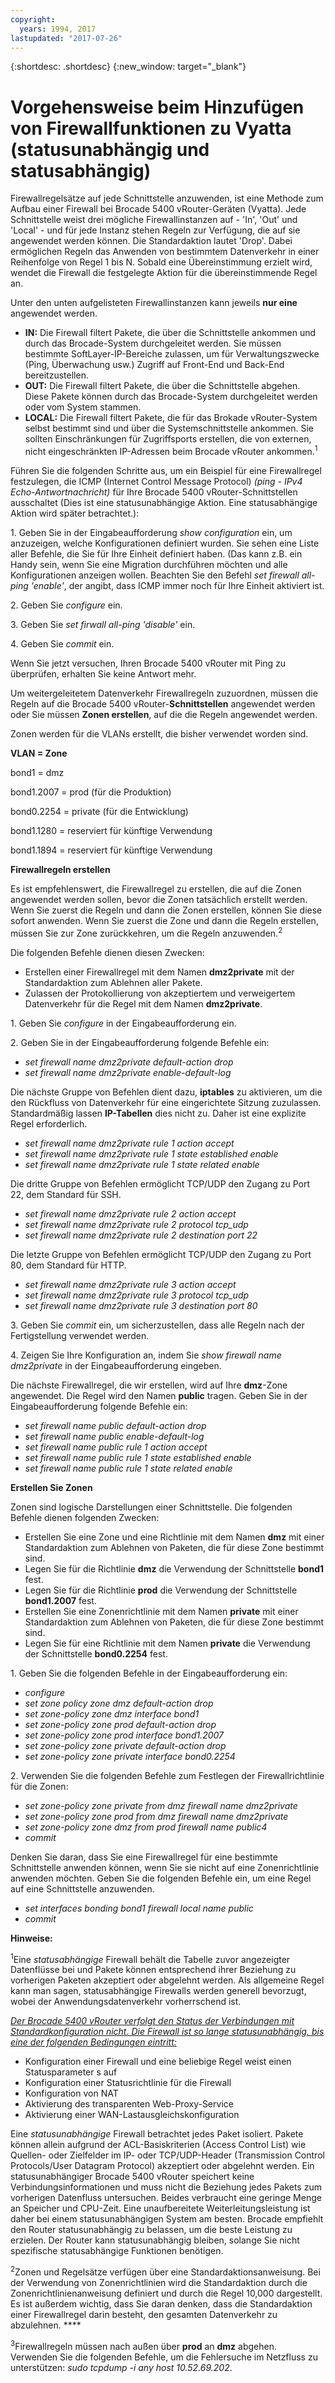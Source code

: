```yaml
---
copyright:
  years: 1994, 2017
lastupdated: "2017-07-26"
---
```


{:shortdesc: .shortdesc}
{:new_window: target="_blank"}

# Vorgehensweise beim Hinzufügen von Firewallfunktionen zu Vyatta (statusunabhängig und statusabhängig)

Firewallregelsätze auf jede Schnittstelle anzuwenden, ist eine Methode zum Aufbau einer Firewall bei Brocade 5400 vRouter-Geräten (Vyatta). Jede Schnittstelle weist drei mögliche Firewallinstanzen auf - 'In', 'Out' und 'Local' - und für jede Instanz stehen Regeln zur Verfügung, die auf sie angewendet werden können. Die Standardaktion lautet 'Drop'. Dabei ermöglichen Regeln das Anwenden von bestimmtem Datenverkehr in einer Reihenfolge von Regel 1 bis N. Sobald eine Übereinstimmung erzielt wird, wendet die Firewall die festgelegte Aktion für die übereinstimmende Regel an.

Unter den unten aufgelisteten Firewallinstanzen kann jeweils **nur eine** angewendet werden.

* **IN:** Die Firewall filtert Pakete, die über die Schnittstelle ankommen und durch das Brocade-System durchgeleitet werden. Sie müssen bestimmte SoftLayer-IP-Bereiche zulassen, um für Verwaltungszwecke (Ping, Überwachung usw.) Zugriff auf Front-End und Back-End bereitzustellen.
* **OUT:** Die Firewall filtert Pakete, die über die Schnittstelle abgehen. Diese Pakete können durch das Brocade-System durchgeleitet werden oder vom System stammen.
* **LOCAL:** Die Firewall filtert Pakete, die für das Brokade vRouter-System selbst bestimmt sind und über die Systemschnittstelle ankommen. Sie sollten Einschränkungen für Zugriffsports erstellen, die von externen, nicht eingeschränkten IP-Adressen beim Brocade vRouter ankommen.<sup>1</sup>

Führen Sie die folgenden Schritte aus, um ein Beispiel für eine Firewallregel festzulegen, die ICMP (Internet Control Message Protocol) *(ping - IPv4 Echo-Antwortnachricht)* für Ihre Brocade 5400 vRouter-Schnittstellen ausschaltet (Dies ist eine statusunabhängige Aktion. Eine statusabhängige Aktion wird später betrachtet.):

1\. Geben Sie in der Eingabeaufforderung *show configuration* ein, um anzuzeigen, welche Konfigurationen definiert wurden. Sie sehen eine Liste aller Befehle, die Sie für Ihre Einheit definiert haben. (Das kann z.B. ein Handy sein, wenn Sie eine Migration durchführen möchten und alle Konfigurationen anzeigen wollen. Beachten Sie den Befehl *set firewall all-ping 'enable'*, der angibt, dass ICMP immer noch für Ihre Einheit aktiviert ist.

2\. Geben Sie *configure* ein.

3\. Geben Sie *set firwall all-ping 'disable'* ein.

4\. Geben Sie *commit* ein.

Wenn Sie jetzt versuchen, Ihren Brocade 5400 vRouter mit Ping zu überprüfen, erhalten Sie keine Antwort mehr.

Um weitergeleitetem Datenverkehr Firewallregeln zuzuordnen, müssen die Regeln auf die Brocade 5400 vRouter-**Schnittstellen** angewendet werden oder Sie müssen **Zonen erstellen**, auf die die Regeln angewendet werden.

Zonen werden für die VLANs erstellt, die bisher verwendet worden sind.

**VLAN = Zone**

bond1 = dmz

bond1.2007 = prod (für die Produktion)

bond0.2254 = private (für die Entwicklung)

bond1.1280 = reserviert für künftige Verwendung

bond1.1894 = reserviert für künftige Verwendung

**Firewallregeln erstellen**

Es ist empfehlenswert, die Firewallregel zu erstellen, die auf die Zonen angewendet werden sollen, bevor die Zonen tatsächlich erstellt werden. Wenn Sie zuerst die Regeln und dann die Zonen erstellen, können Sie diese sofort anwenden. Wenn Sie zuerst die Zone und dann die Regeln erstellen, müssen Sie zur Zone zurückkehren, um die Regeln anzuwenden.<sup>2</sup> 

Die folgenden Befehle dienen diesen Zwecken:

* Erstellen einer Firewallregel mit dem Namen **dmz2private** mit der Standardaktion zum Ablehnen aller Pakete. 
* Zulassen der Protokollierung von akzeptiertem und verweigertem Datenverkehr für die Regel mit dem Namen **dmz2private**. 


1\. Geben Sie *configure* in der Eingabeaufforderung ein.

2\. Geben Sie in der Eingabeaufforderung folgende Befehle ein:

  * *set firewall name dmz2private default-action drop*
  * *set firewall name dmz2private enable-default-log*

Die nächste Gruppe von Befehlen dient dazu, **iptables** zu aktivieren, um die den Rückfluss von Datenverkehr für eine eingerichtete Sitzung zuzulassen. Standardmäßig lassen **IP-Tabellen** dies nicht zu. Daher ist eine explizite Regel erforderlich.

  * *set firewall name dmz2private rule 1 action accept*
  * *set firewall name dmz2private rule 1 state established enable*
  * *set firewall name dmz2private rule 1 state related enable*

Die dritte Gruppe von Befehlen ermöglicht TCP/UDP den Zugang zu Port 22, dem Standard für SSH.

  * *set firewall name dmz2private rule 2 action accept*
  * *set firewall name dmz2private rule 2 protocol tcp_udp*
  * *set firewall name dmz2private rule 2 destination port 22*

Die letzte Gruppe von Befehlen ermöglicht TCP/UDP den Zugang zu Port 80, dem Standard für HTTP.

  * *set firewall name dmz2private rule 3 action accept*
  * *set firewall name dmz2private rule 3 protocol tcp_udp*
  * *set firewall name dmz2private rule 3 destination port 80*

3\. Geben Sie *commit* ein, um sicherzustellen, dass alle Regeln nach der Fertigstellung verwendet werden.

4\. Zeigen Sie Ihre Konfiguration an, indem Sie *show firewall name dmz2private* in der Eingabeaufforderung eingeben.

Die nächste Firewallregel, die wir erstellen, wird auf Ihre **dmz**-Zone angewendet. Die Regel wird den Namen **public** tragen. Geben Sie in der Eingabeaufforderung folgende Befehle ein:

  * *set firewall name public default-action drop*
  * *set firewall name public enable-default-log*
  * *set firewall name public rule 1 action accept*
  * *set firewall name public rule 1 state established enable*
  * *set firewall name public rule 1 state related enable*

**Erstellen Sie Zonen**

Zonen sind logische Darstellungen einer Schnittstelle. Die folgenden Befehle dienen folgenden Zwecken:

* Erstellen Sie eine Zone und eine Richtlinie mit dem Namen **dmz** mit einer Standardaktion zum Ablehnen von Paketen, die für diese Zone bestimmt sind.
* Legen Sie für die Richtlinie **dmz** die Verwendung der Schnittstelle **bond1** fest. 
* Legen Sie für die Richtlinie **prod** die Verwendung der Schnittstelle **bond1.2007** fest. 
* Erstellen Sie eine Zonenrichtlinie mit dem Namen **private** mit einer Standardaktion zum Ablehnen von Paketen, die für diese Zone bestimmt sind. 
* Legen Sie für eine Richtlinie mit dem Namen **private** die Verwendung der Schnittstelle **bond0.2254** fest. 

1\. Geben Sie die folgenden Befehle in der Eingabeaufforderung ein:

* *configure*
* *set zone policy zone dmz default-action drop*
* *set zone-policy zone dmz interface bond1*
* *set zone-policy zone prod default-action drop*
* *set zone-policy zone prod interface bond1.2007*
* *set zone-policy zone private default-action drop*
* *set zone-policy zone private interface bond0.2254*

2\. Verwenden Sie die folgenden Befehle zum Festlegen der Firewallrichtlinie für die Zonen:

* *set zone-policy zone private from dmz firewall name dmz2private*
* *set zone-policy zone prod from dmz firewall name dmz2private*
* *set zone-policy zone dmz from prod firewall name public4*
* *commit*

Denken Sie daran, dass Sie eine Firewallregel für eine bestimmte Schnittstelle anwenden können, wenn Sie sie nicht auf eine Zonenrichtlinie anwenden möchten. Geben Sie die folgenden Befehle ein, um eine Regel auf eine Schnittstelle anzuwenden.

* *set interfaces bonding bond1 firewall local name public*
* *commit*

**Hinweise:**

<sup>1</sup>Eine *statusabhängige* Firewall behält die Tabelle zuvor angezeigter Datenflüsse bei und Pakete können entsprechend ihrer Beziehung zu vorherigen Paketen akzeptiert oder abgelehnt werden. Als allgemeine Regel kann man sagen, statusabhängige Firewalls werden generell bevorzugt, wobei der Anwendungsdatenverkehr vorherrschend ist. 

<span style="text-decoration: underline">*Der Brocade 5400 vRouter verfolgt den Status der Verbindungen mit Standardkonfiguration nicht. Die Firewall ist so lange statusunabhängig, bis eine der folgenden Bedingungen eintritt:*</span>

* Konfiguration einer Firewall und eine beliebige Regel weist einen Statusparameter s auf
* Konfiguration einer Statusrichtlinie für die Firewall
* Konfiguration von NAT
* Aktivierung des transparenten Web-Proxy-Service
* Aktivierung einer WAN-Lastausgleichskonfiguration

Eine *statusunabhängige* Firewall betrachtet jedes Paket isoliert. Pakete können allein aufgrund der ACL-Basiskriterien (Access Control List) wie Quellen- oder Zielfelder im IP- oder TCP/UDP-Header (Transmission Control Protocols/User Datagram Protocol) akzeptiert oder abgelehnt werden. Ein statusunabhängiger Brocade 5400 vRouter speichert keine Verbindungsinformationen und muss nicht die Beziehung jedes Pakets zum vorherigen Datenfluss untersuchen. Beides verbraucht eine geringe Menge an Speicher und CPU-Zeit. Eine unaufbereitete Weiterleitungsleistung ist daher bei einem statusunabhängigen System am besten. Brocade empfiehlt den Router statusunabhängig zu belassen, um die beste Leistung zu erzielen. Der Router kann statusunabhängig bleiben, solange Sie nicht spezifische statusabhängige Funktionen benötigen.

<sup>2</sup>Zonen und Regelsätze verfügen über eine Standardaktionsanweisung. Bei der Verwendung von Zonenrichtlinien wird die Standardaktion durch die Zonenrichtlinienanweisung definiert und durch die Regel 10,000 dargestellt. Es ist außerdem wichtig, dass Sie daran denken, dass die Standardaktion einer Firewallregel darin besteht, den gesamten Datenverkehr zu abzulehnen. ****

<sup>3</sup>Firewallregeln müssen nach außen über **prod** an **dmz** abgehen. Verwenden Sie die folgenden Befehle, um die Fehlersuche im Netzfluss zu unterstützen: *sudo tcpdump -i any host 10.52.69.202*. 
